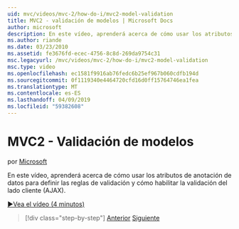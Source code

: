 ```yaml
---
uid: mvc/videos/mvc-2/how-do-i/mvc2-model-validation
title: MVC2 - validación de modelos | Microsoft Docs
author: microsoft
description: En este vídeo, aprenderá acerca de cómo usar los atributos de anotación de datos para definir las reglas de validación y cómo habilitar la validación del lado cliente (AJAX).
ms.author: riande
ms.date: 03/23/2010
ms.assetid: fe3676fd-ecec-4756-8c8d-269da9754c31
msc.legacyurl: /mvc/videos/mvc-2/how-do-i/mvc2-model-validation
msc.type: video
ms.openlocfilehash: ec1581f9916ab76fedc6b25ef967b060cdfb194d
ms.sourcegitcommit: 0f1119340e4464720cfd16d0ff15764746ea1fea
ms.translationtype: MT
ms.contentlocale: es-ES
ms.lasthandoff: 04/09/2019
ms.locfileid: "59382608"
---
```

# <a name="mvc2---model-validation"></a>MVC2 - Validación de modelos

por [Microsoft](https://github.com/microsoft)

En este vídeo, aprenderá acerca de cómo usar los atributos de anotación de datos para definir las reglas de validación y cómo habilitar la validación del lado cliente (AJAX).

[&#9654;Vea el vídeo (4 minutos)](https://channel9.msdn.com/Blogs/ASP-NET-Site-Videos/mvc2-model-validation)

> [!div class="step-by-step"]
> [Anterior](mvc2-stronglytyped-helpers.md)
> [Siguiente](mvc2-template-customization.md)
